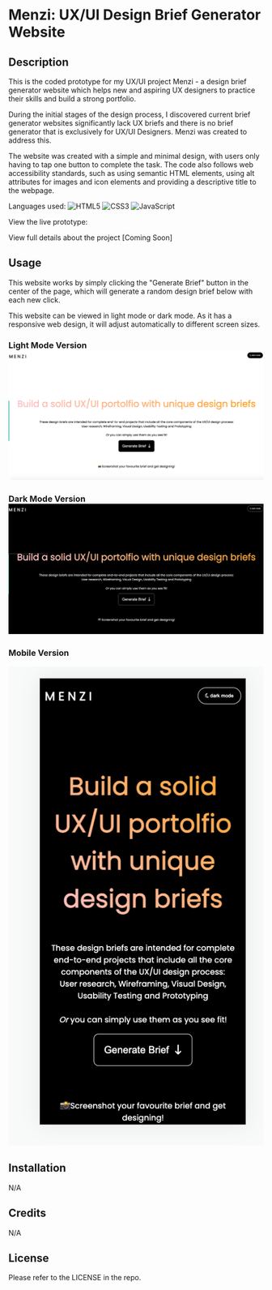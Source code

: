 # Menzi: UX/UI Design Brief Generator Website



## Description



This is the coded prototype for my UX/UI project Menzi - a design brief generator website which helps new and aspiring UX designers to practice their skills and build a strong portfolio. 



During the initial stages of the design process, I discovered current brief generator websites significantly lack UX briefs and there is no brief generator that is exclusively for UX/UI Designers. Menzi was created to address this.



The website was created with a simple and minimal design, with users only having to tap one button to complete the task. The code also follows web accessibility standards, such as using semantic HTML elements, using alt attributes for images and icon elements and providing a descriptive title to the webpage. 



Languages used: ![HTML5](https://img.shields.io/badge/html5-%23E34F26.svg?style=for-the-badge&logo=html5&logoColor=white) ![CSS3](https://img.shields.io/badge/css3-%231572B6.svg?style=for-the-badge&logo=css3&logoColor=white) ![JavaScript](https://img.shields.io/badge/javascript-%23323330.svg?style=for-the-badge&logo=javascript&logoColor=%23F7DF1E)



View the live prototype: 



View full details about the project [Coming Soon]





## Usage



This website works by simply clicking the "Generate Brief" button in the center of the page, which will generate a random design brief below with each new click. 



This website can be viewed in light mode or dark mode. As it has a responsive web design, it will adjust automatically to different screen sizes. 



### Light Mode Version ![Light Mode Version](websitelight.png)



### Dark Mode Version ![Dark Mode Version](websitedark.png)



### Mobile Version
![Mobile Version](mobile-version.png)





## Installation



N/A



## Credits



N/A



## License



Please refer to the LICENSE in the repo.
